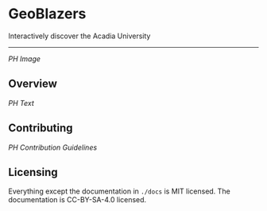 # GeoBlazers

Interactively discover the Acadia University

---

*PH Image*

## Overview

*PH Text*

## Contributing

*PH Contribution Guidelines*

## Licensing

Everything except the documentation in `./docs` is MIT licensed.
The documentation is CC-BY-SA-4.0 licensed.
